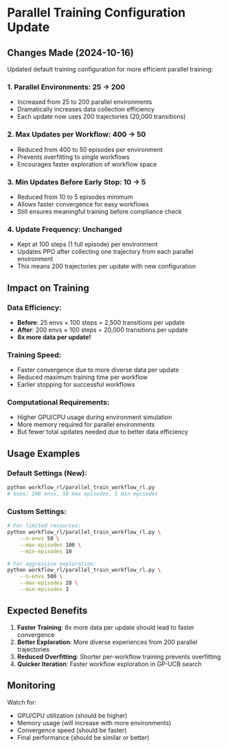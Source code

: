 # Parallel Training Configuration Update

## Changes Made (2024-10-16)

Updated default training configuration for more efficient parallel training:

### 1. **Parallel Environments: 25 → 200**
   - Increased from 25 to 200 parallel environments
   - Dramatically increases data collection efficiency
   - Each update now uses 200 trajectories (20,000 transitions)

### 2. **Max Updates per Workflow: 400 → 50**
   - Reduced from 400 to 50 episodes per environment
   - Prevents overfitting to single workflows
   - Encourages faster exploration of workflow space

### 3. **Min Updates Before Early Stop: 10 → 5**
   - Reduced from 10 to 5 episodes minimum
   - Allows faster convergence for easy workflows
   - Still ensures meaningful training before compliance check

### 4. **Update Frequency: Unchanged**
   - Kept at 100 steps (1 full episode) per environment
   - Updates PPO after collecting one trajectory from each parallel environment
   - This means 200 trajectories per update with new configuration

## Impact on Training

### Data Efficiency:
- **Before**: 25 envs × 100 steps = 2,500 transitions per update
- **After**: 200 envs × 100 steps = 20,000 transitions per update
- **8x more data per update!**

### Training Speed:
- Faster convergence due to more diverse data per update
- Reduced maximum training time per workflow
- Earlier stopping for successful workflows

### Computational Requirements:
- Higher GPU/CPU usage during environment simulation
- More memory required for parallel environments
- But fewer total updates needed due to better data efficiency

## Usage Examples

### Default Settings (New):
```bash
python workflow_rl/parallel_train_workflow_rl.py
# Uses: 200 envs, 50 max episodes, 5 min episodes
```

### Custom Settings:
```bash
# For limited resources:
python workflow_rl/parallel_train_workflow_rl.py \
    --n-envs 50 \
    --max-episodes 100 \
    --min-episodes 10

# For aggressive exploration:
python workflow_rl/parallel_train_workflow_rl.py \
    --n-envs 500 \
    --max-episodes 20 \
    --min-episodes 3
```

## Expected Benefits

1. **Faster Training**: 8x more data per update should lead to faster convergence
2. **Better Exploration**: More diverse experiences from 200 parallel trajectories
3. **Reduced Overfitting**: Shorter per-workflow training prevents overfitting
4. **Quicker Iteration**: Faster workflow exploration in GP-UCB search

## Monitoring

Watch for:
- GPU/CPU utilization (should be higher)
- Memory usage (will increase with more environments)
- Convergence speed (should be faster)
- Final performance (should be similar or better)
